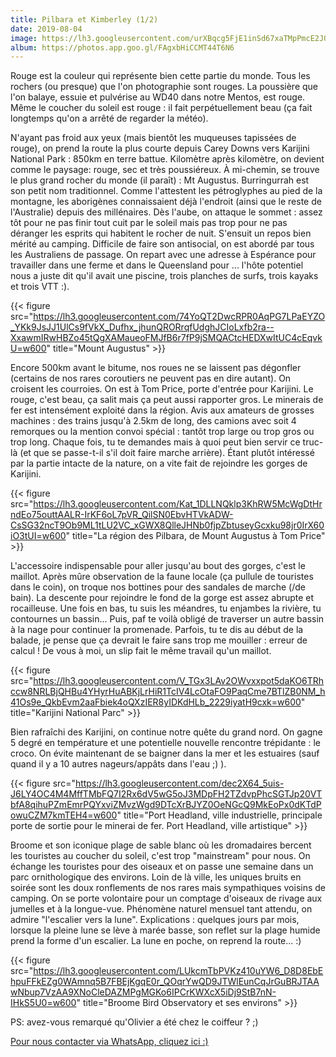 ```yaml
---
title: Pilbara et Kimberley (1/2)
date: 2019-08-04
image: https://lh3.googleusercontent.com/urXBqcg5FjE1inSd67xaTMpPmcE2J0bozK-a4cRj3RXAWv5K3wZW10CAjuBC2TidKElf-f4pzXGU4yC2BGIRO9UE5_9xN3At742huqS3muCI_5cHqoZ0wvfTxoudl15eNBugnZLFg84=w600
album: https://photos.app.goo.gl/FAgxbHiCCMT44T6N6
---
```


Rouge est la couleur qui représente bien cette partie du monde. Tous les rochers (ou presque) que l'on photographie sont rouges. La poussière que l'on balaye, essuie et pulvérise au WD40 dans notre Mentos, est rouge. Même le coucher du soleil est rouge : il fait perpétuellement beau (ça fait longtemps qu'on a arrêté de regarder la météo). 

N'ayant pas froid aux yeux (mais bientôt les muqueuses tapissées de rouge), on prend la route la plus courte depuis Carey Downs vers Karijini National Park : 850km en terre battue. Kilomètre après kilomètre, on devient comme le paysage: rouge, sec et très poussiéreux. À mi-chemin, se trouve le plus grand rocher du monde (il paraît) : Mt Augustus. Burringurrah est son petit nom traditionnel. Comme l'attestent les pétroglyphes au pied de la montagne, les aborigènes connaissaient déjà l'endroit (ainsi que le reste de l'Australie) depuis des millénaires. Dès l'aube, on attaque le sommet : assez tôt pour ne pas finir tout cuit par le soleil mais pas trop pour ne pas déranger les esprits qui habitent le rocher de nuit. S'ensuit un repos bien mérité au camping. Difficile de faire son antisocial, on est abordé par tous les Australiens de passage. On repart avec une adresse à Espérance pour travailler dans une ferme et dans le Queensland pour ... l'hôte potentiel nous a juste dit qu'il avait une piscine, trois planches de surfs, trois kayaks et trois VTT :).

{{< figure src="https://lh3.googleusercontent.com/74YoQT2DwcRPR0AqPG7LPaEYZO_YKk9JsJJ1UlCs9fVkX_Dufhx_jhunQRORrqfUdghJCIoLxfb2ra--XxawmIRwHBZo45tQgXAMaueoFMJfB6r7fP9jSMQACtcHEDXwItUC4cEqvkU=w600" title="Mount Augustus" >}}

Encore 500km avant le bitume, nos roues ne se laissent pas dégonfler (certains de nos rares coroutiers ne peuvent pas en dire autant). On croisent les courroies. On est à Tom Price, porte d'entrée pour Karijini. Le rouge, c'est beau, ça salit mais ça peut aussi rapporter gros. Le minerais de fer est intensément exploité dans la région. Avis aux amateurs de grosses machines : des trains jusqu'à 2.5km de long, des camions avec soit 4 remorques ou la mention convoi spécial : tantôt trop large ou trop gros ou trop long. Chaque fois, tu te demandes mais à quoi peut bien servir ce truc-là (et que se passe-t-il s'il doit faire marche arrière). Étant plutôt intéressé par la partie intacte de la nature, on a vite fait de rejoindre les gorges de Karijini. 

{{< figure src="https://lh3.googleusercontent.com/Kat_1DLLNQklp3KhRW5McWgDtHrndEo75outtAALR-IrKF6oL7pVR_QilSN0EbvHTVkADW-CsSG32ncT9Ob9ML1tLU2VC_xGWX8QlleJHNb0fjpZbtuseyGcxku98jr0IrX60iO3tUI=w600" title="La région des Pilbara, de Mount Augustus à Tom Price" >}}

L'accessoire indispensable pour aller jusqu'au bout des gorges, c'est le maillot. Après mûre observation de la faune locale (ça pullule de touristes dans le coin), on troque nos bottines pour des sandales de marche (/de bain). La descente pour rejoindre le fond de la gorge est assez abrupte et rocailleuse. Une fois en bas, tu suis les méandres, tu enjambes la rivière, tu contournes un bassin... Puis, paf te voilà obligé de traverser un autre bassin à la nage pour continuer la promenade. Parfois, tu te dis au début de la balade, je pense que ça devrait le faire sans trop me mouiller : erreur de calcul ! De vous à moi, un slip fait le même travail qu'un maillot.

{{< figure src="https://lh3.googleusercontent.com/V_TGx3LAv2OWvxxpot5daKO6TRhccw8NRLBjQHBu4YHyrHuABKjLrHiR1TcIV4LcOtaFO9PaqCme7BTlZB0NM_h41Os9e_QkbEvm2aaFbiek4oQXzIER8yIDKdHLb_2229iyatH9cxk=w600" title="Karijini National Parc" >}}

Bien rafraîchi des Karijini, on continue notre quête du grand nord. On gagne 5 degré en température et une potentielle nouvelle rencontre trépidante : le croco. On évite maintenant de se baigner dans la mer et les estuaires (sauf quand il y a 10 autres nageurs/appâts dans l'eau ;) ). 

{{< figure src="https://lh3.googleusercontent.com/dec2X64_5uis-J6LY4OC4M4MffTMbFQ7I2Rx6dV5wG5oJ3MDpFH2TZdvpPhcSGTJp20VTbfA8qihuPZmEmrPQYxviZMvzWgd9DTcXrBJYZ0OeNGcQ9MkEoPx0dKTdPowuCZM7kmTEH4=w600" title="Port Headland, ville industrielle, principale porte de sortie pour le minerai de fer. Port Headland, ville artistique" >}}

Broome et son iconique plage de sable blanc où les dromadaires bercent les touristes au coucher du soleil, c'est trop "mainstream" pour nous. On échange les touristes pour des oiseaux et on passe une semaine dans un parc ornithologique des environs. Loin de là ville, les uniques bruits en soirée sont les doux ronflements de nos rares mais sympathiques voisins de camping. On se porte volontaire pour un comptage d'oiseaux de rivage aux jumelles et à la longue-vue. Phénomène naturel mensuel tant attendu, on admire "l'escalier vers la lune". Explications : quelques jours par mois, lorsque la pleine lune se lève à marée basse, son reflet sur la plage humide prend la forme d'un escalier. La lune en poche, on reprend la route... :)

{{< figure src="https://lh3.googleusercontent.com/LUkcmTbPVKz410uYW6_D8D8EbEhpuFFkEZg0WAmnq5B7FBEjKgqE0r_QOqrYwQD9JTWlEunCqJrGuBRJTAAwNbup7VzAA9XNoCleDAZMPgMGKo6IPCrKWXcX5iDj9StB7nN-IHkS5U0=w600" title="Broome Bird Observatory et ses environs" >}}

PS: avez-vous remarqué qu'Olivier a été chez le coiffeur ? ;)

[Pour nous contacter via WhatsApp, cliquez ici :)](https://wa.me/61448369125)
